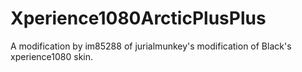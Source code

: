 Xperience1080ArcticPlusPlus
====================

A modification by im85288 of jurialmunkey's modification of Black's xperience1080 skin.


